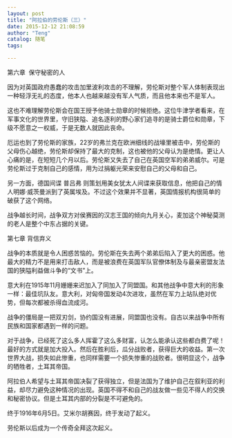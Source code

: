 ```yaml
---
layout: post
title: "阿拉伯的劳伦斯（三）"
date: 2015-12-12 21:08:59
author: "Teng"
catalog: 随笔
tags: 

---
```

第六章  保守秘密的人

因为对英国政府愚蠢的攻击加里波利攻击的不理解，劳伦斯对整个军人体制表现出一种轻浮无礼的态度，他本人也越来越没有军人气质，而且他本来也不是军人。

这也不难理解劳伦斯会在国王授予他骑士勋章的时候拒绝。这位牛津学者看来，在军事文化的世界里，守旧狭隘、追名逐利的野心家们追寻的是骑士爵位和勋章，下级不愿意之一权威，于是无数人就因此丧命。

厄运也到了劳伦斯的家族，22岁的弗兰克在欧洲细线的战壕里被击中，劳伦斯的父母伤心越绝，劳伦斯却保持了最大的克制，这也被他的父母认为是绝情。更让人心痛的是，在短短几个月以后。劳伦斯又失去了自己在英国空军的弟弟威尔。可是劳伦斯过于克制自己的感情，用为过捐躯光荣来安慰自己的父母和自己。

另一方面，德国间谍 普吕弗 则策划用美女犹太人间谍来获取信息，他把自己的情人明娜·威茨曼派到了英属埃及。不过这个效果并不显著，英国情报机构很简单的破获了这个网络。

战争越长时间，战争双方对侯赛因的汉志王国的倾向九月关心，麦加这个神秘莫测的老人是整个中东占据的关键。

第七章 背信弃义

战争的本质就是令人困惑苦恼的。劳伦斯在失去两个弟弟后陷入了更大的困惑。他最大的精力不是用来打击敌人，而是被浪费在英国军队官僚体制及与最亲密盟友法国的狭隘利益做斗争的“文书”上。

意大利在1915年11月姗姗来迟加入了同加入了同盟国。和其他战争中意大利的形象一样：最佳坑队友。意大利，对匈帝国发动4次进攻，虽然在军力上站队绝对优势，但每次都被杀得血流成河。

战争的僵局是一把双刃剑，协约国没有进展，同盟国也没有。自古以来战争中所有民族和国家都遇到一样的问题。

对于战争，已经死了这么多人挥霍了这么多财富，认怎么能承认这些都白费了呢！最好的方式就是加大投入。然后在胜利后，瓜分战败者，获得巨大的收益。第一次世界大战，损失如此惨重，也同样需要一个损失惨重的战败者。很明显这个，战争的牺牲者，土耳其帝国。

阿拉伯人希望与土耳其帝国决裂了获得独立，但是法国为了维护自己在叙利亚的利益，却尽力避免这种情况的出现。英国不得不和自己的战友做一些见不得人的交换和秘密协议。但是土耳其内部的分裂是不可避免的。

终于1916年6月5日。艾米尔胡赛因，终于发动了起义。

劳伦斯以后成为一个传奇全拜这次起义。